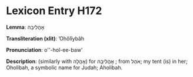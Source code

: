 # Lexicon Entry H172

**Lemma**: אׇהֳלִיבָה

**Transliteration (xlit)**: ʼOhŏlîybâh

**Pronunciation**: o''-hol-ee-baw'

**Description**:
(similarly with אׇהֳלָה) for אׇהֳלִיבָהּ ; from אֹהֶל; my tent (is) in her; Oholibah, a symbolic name for Judah; Aholibah.
